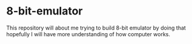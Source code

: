# 8-bit-emulator
This repository will about me trying to build 8-bit emulator by doing that hopefully I will have more understanding of how computer works. 
